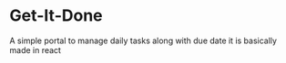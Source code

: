 # Get-It-Done
A simple portal to manage daily tasks along with due date
it is basically made in react
